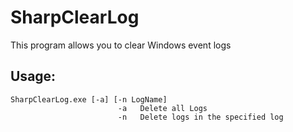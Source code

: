 # SharpClearLog
This program allows you to clear Windows event logs
## Usage:
```
SharpClearLog.exe [-a] [-n LogName]
                        -a   Delete all Logs
                        -n   Delete logs in the specified log
```

